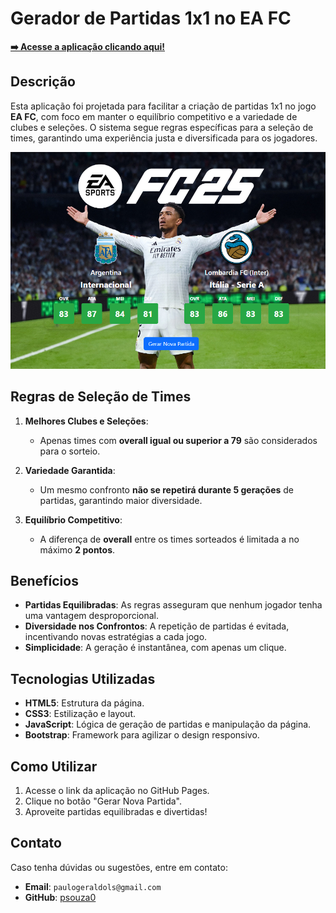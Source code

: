 # Gerador de Partidas 1x1 no EA FC

**<a href="https://psouza0.github.io/gerador-partidas-ea-fc/" target="_blank">➡️ Acesse a aplicação clicando aqui!</a>**


## Descrição
Esta aplicação foi projetada para facilitar a criação de partidas 1x1 no jogo **EA FC**, com foco em manter o equilíbrio competitivo e a variedade de clubes e seleções. O sistema segue regras específicas para a seleção de times, garantindo uma experiência justa e diversificada para os jogadores.

![](background.png)

## Regras de Seleção de Times
1.  **Melhores Clubes e Seleções**:
    * Apenas times com **overall igual ou superior a 79** são considerados para o sorteio.

2.  **Variedade Garantida**:
    * Um mesmo confronto **não se repetirá durante 5 gerações** de partidas, garantindo maior diversidade.

3.  **Equilíbrio Competitivo**:
    * A diferença de **overall** entre os times sorteados é limitada a no máximo **2 pontos**.

## Benefícios
- **Partidas Equilibradas**: As regras asseguram que nenhum jogador tenha uma vantagem desproporcional.
- **Diversidade nos Confrontos**: A repetição de partidas é evitada, incentivando novas estratégias a cada jogo.
- **Simplicidade**: A geração é instantânea, com apenas um clique.

## Tecnologias Utilizadas
- **HTML5**: Estrutura da página.
- **CSS3**: Estilização e layout.
- **JavaScript**: Lógica de geração de partidas e manipulação da página.
- **Bootstrap**: Framework para agilizar o design responsivo.

## Como Utilizar
1.  Acesse o link da aplicação no GitHub Pages.
2.  Clique no botão "Gerar Nova Partida".
3.  Aproveite partidas equilibradas e divertidas!

## Contato
Caso tenha dúvidas ou sugestões, entre em contato:
- **Email**: `paulogeraldols@gmail.com`
- **GitHub**: [psouza0](https://github.com/psouza0)